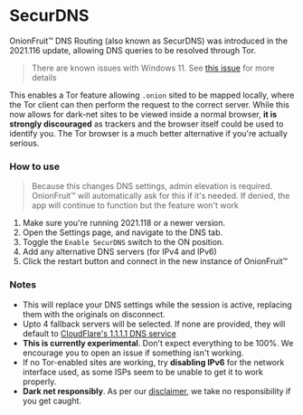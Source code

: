 # SecurDNS

OnionFruit™ DNS Routing (also known as SecurDNS) was introduced in the 2021.116 update, allowing DNS queries to be resolved through Tor.

> There are known issues with Windows 11. See [this issue](https://github.com/dragonfruitnetwork/onionfruit/issues/22) for more details

This enables a Tor feature allowing `.onion` sited to be mapped locally, where the Tor client can then perform the request to the correct server.
While this now allows for dark-net sites to be viewed inside a normal browser, **it is strongly discouraged** as trackers and the browser itself could be used to identify you. The Tor browser is a much better alternative if you're actually serious.

### How to use

> Because this changes DNS settings, admin elevation is required. OnionFruit™ will automatically ask for this if it's needed. If denied, the app will continue to function but the feature won't work

1. Make sure you're running 2021.118 or a newer version.
2. Open the Settings page, and navigate to the DNS tab.
3. Toggle the `Enable SecurDNS` switch to the ON position.
4. Add any alternative DNS servers (for IPv4 and IPv6)
5. Click the restart button and connect in the new instance of OnionFruit™

### Notes

- This will replace your DNS settings while the session is active, replacing them with the originals on disconnect.
- Upto 4 fallback servers will be selected. If none are provided, they will default to [CloudFlare's 1.1.1.1 DNS service](https://1.1.1.1/dns/)
- **This is currently experimental**. Don't expect everything to be 100%. We encourage you to open an issue if something isn't working.
- If no Tor-enabled sites are working, try **disabling IPv6** for the network interface used, as some ISPs seem to be unable to get it to work properly.
- **Dark net responsibly**. As per our [disclaimer](../legal/disclaimer), we take no responsibility if you get caught.